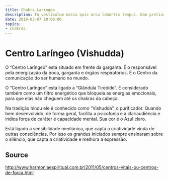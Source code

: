 ```yaml
---
title: Chakra Laríngeo
description: In vestibulum massa quis arcu lobortis tempus. Nam pretium arcu in odio vulputate luctus.
date: 2019-03-07 10:00:00
topics:
- chakras
---
```


# Centro Laríngeo (Vishudda)

O “Centro Laríngeo” esta situado em frente da garganta. É o responsável pela energização da boca, garganta e órgãos respiratórios. É o Centro da comunicação do ser humano no mundo.

O “Centro Laríngeo” está ligado a “Glândula Tireóide”. É considerado também como um filtro energético que bloqueia as energias emocionais, para que elas não cheguem até os chakras da cabeça.

Na tradição hindu ele é conhecido como “Vishudda”, o purificador. Quando bem desenvolvido, de forma geral, facilita a psicofonia e a clariaudiência e indica força de caráter e capacidade mental. Sua cor é o Azul claro.

Está ligado a sensibilidade mediúnica, que capta a criatividade vinda de outras consciências. Por isso os grandes iniciados sempre ensinaram sobre o silêncio, que capta a criatividade e melhora a expressão.





## Source
http://www.harmoniaespiritual.com.br/2011/05/centros-vitais-ou-centros-de-forca.html
